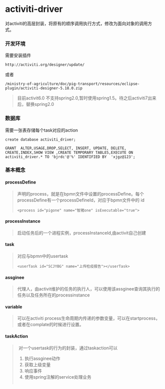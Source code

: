 activiti-driver
=========
对activiti的高层封装，将原有的顺序调用执行方式，修改为面向对象的调用方式。

### 开发环境

需要安装插件
```
http://activiti.org/designer/update/
```
或者
```
/ministry-of-agriculture/doc/pig-transport/resources/eclipse-plugin/activiti-designer-5.18.0.zip
```
> 目前activit6.0 不支持spring2.0,暂时使用spring1.5。待之后activiti7出来后，替换spring2.0

### 数据库

需要一张表存储每个task对应的action

```
create database activiti_driver;

GRANT  ALTER,USAGE,DROP,SELECT, INSERT, UPDATE, DELETE, CREATE,INDEX,SHOW VIEW ,CREATE TEMPORARY TABLES,EXECUTE ON activiti_driver.* TO 'bjrdc'@'%' IDENTIFIED BY  'xjgz@123';

```

### 基本概念

#### processDefine

> 声明的process，就是在bpmn文件中设置的processDefine。每个processDefine有一个processDefineId，对应于bpmn文件中的 id
>
> ```
> <process id="pigone" name="智猪one" isExecutable="true">
> ```
>
> 

#### processInstance

> 启动任务后的一个进程实例，processInstanceId,由activit自己创建

#### task

>对应与bpmn中的usertask
>
>```
><userTask id="SCJYBG" name="上传检疫报告"></userTask>
>```
>
>

#### assginee

>代理人，由activit维护的任务的执行人，可以使用该assginee查询其执行的任务以及任务所在的processinstance

#### variable

>可以在activiti process生命周期内传递的参数变量，可以在startprocess，或者在complate的时候进行设置。

#### taskAction

> ​	对一个usertask的行为的封装，通过taskaction可以
>
> 1. 执行assginee动作
> 2. 获取上级变量
> 3. 响应事件
> 4. 使用spring注解的service处理业务
>
> ```
> 
> ```
>
> 

#### 
